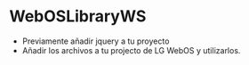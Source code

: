 # WebOSLibraryWS
* Previamente añadir jquery a tu proyecto
* Añadir los archivos a tu projecto de LG WebOS y utilizarlos.
